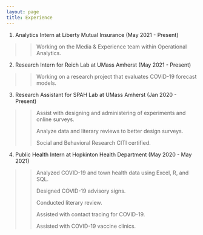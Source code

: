```yaml
---
layout: page
title: Experience
---
```


1. Analytics Intern at Liberty Mutual Insurance (May 2021 - Present)
>> Working on the Media & Experience team within Operational Analytics.

2. Research Intern for Reich Lab at UMass Amherst (May 2021 - Present) 
>> Working on a research project that evaluates COVID-19 forecast models. 

3. Research Assistant for SPAH Lab at UMass Amherst (Jan 2020 - Present)
>> Assist with designing and administering of experiments and online surveys.
>> 
>> Analyze data and literary reviews to better design surveys.
>> 
>> Social and Behavioral Research CITI certified.

4. Public Health Intern at Hopkinton Health Department (May 2020 - May 2021)
>> Analyzed COVID-19 and town health data using Excel, R, and SQL.
>> 
>> Designed COVID-19 advisory signs.
>> 
>> Conducted literary review.
>> 
>> Assisted with contact tracing for COVID-19.
>> 
>> Assisted with COVID-19 vaccine clinics.


